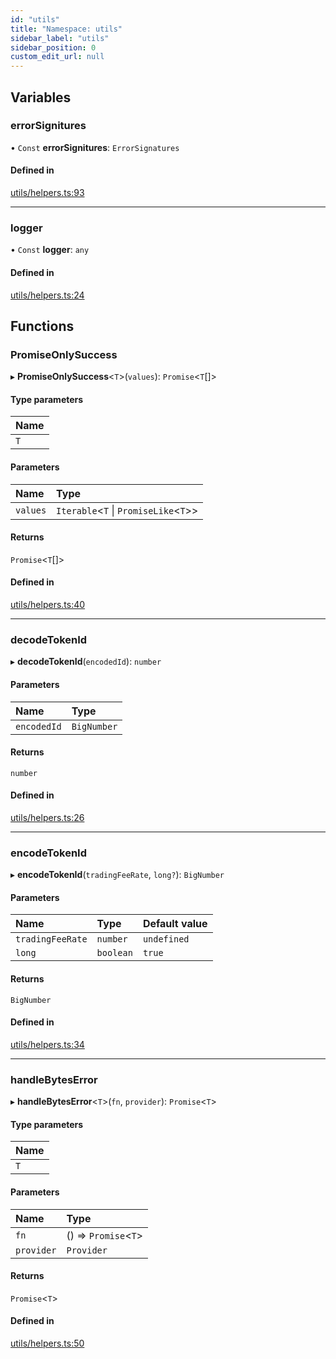 ```yaml
---
id: "utils"
title: "Namespace: utils"
sidebar_label: "utils"
sidebar_position: 0
custom_edit_url: null
---
```


## Variables

### errorSignitures

• `Const` **errorSignitures**: `ErrorSignatures`

#### Defined in

[utils/helpers.ts:93](https://github.com/chromatic-protocol/sdk/blob/92498cd/packages/sdk-ethers-v5/src/utils/helpers.ts#L93)

___

### logger

• `Const` **logger**: `any`

#### Defined in

[utils/helpers.ts:24](https://github.com/chromatic-protocol/sdk/blob/92498cd/packages/sdk-ethers-v5/src/utils/helpers.ts#L24)

## Functions

### PromiseOnlySuccess

▸ **PromiseOnlySuccess**<`T`\>(`values`): `Promise`<`T`[]\>

#### Type parameters

| Name |
| :------ |
| `T` |

#### Parameters

| Name | Type |
| :------ | :------ |
| `values` | `Iterable`<`T` \| `PromiseLike`<`T`\>\> |

#### Returns

`Promise`<`T`[]\>

#### Defined in

[utils/helpers.ts:40](https://github.com/chromatic-protocol/sdk/blob/92498cd/packages/sdk-ethers-v5/src/utils/helpers.ts#L40)

___

### decodeTokenId

▸ **decodeTokenId**(`encodedId`): `number`

#### Parameters

| Name | Type |
| :------ | :------ |
| `encodedId` | `BigNumber` |

#### Returns

`number`

#### Defined in

[utils/helpers.ts:26](https://github.com/chromatic-protocol/sdk/blob/92498cd/packages/sdk-ethers-v5/src/utils/helpers.ts#L26)

___

### encodeTokenId

▸ **encodeTokenId**(`tradingFeeRate`, `long?`): `BigNumber`

#### Parameters

| Name | Type | Default value |
| :------ | :------ | :------ |
| `tradingFeeRate` | `number` | `undefined` |
| `long` | `boolean` | `true` |

#### Returns

`BigNumber`

#### Defined in

[utils/helpers.ts:34](https://github.com/chromatic-protocol/sdk/blob/92498cd/packages/sdk-ethers-v5/src/utils/helpers.ts#L34)

___

### handleBytesError

▸ **handleBytesError**<`T`\>(`fn`, `provider`): `Promise`<`T`\>

#### Type parameters

| Name |
| :------ |
| `T` |

#### Parameters

| Name | Type |
| :------ | :------ |
| `fn` | () => `Promise`<`T`\> |
| `provider` | `Provider` |

#### Returns

`Promise`<`T`\>

#### Defined in

[utils/helpers.ts:50](https://github.com/chromatic-protocol/sdk/blob/92498cd/packages/sdk-ethers-v5/src/utils/helpers.ts#L50)
